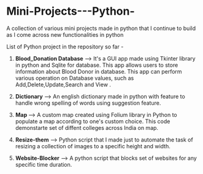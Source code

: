 # Mini-Projects---Python-
A collection of various mini projects made in python that I continue to build as I come across new functionalities in python

List of Python project in the repository so far - 

1. <b>Blood_Donation Database</b> --> It's a GUI app made using Tkinter library in python and Sqlite for database. This app allows users to store 
                                information about Blood Donor in database. This app can perform various operation on Database values, such as
                                Add,Delete,Update,Search and View .
                               
2. <b>Dictionary</b>              --> An english dictionary made in python with feature to handle wrong spelling of words using suggestion feature.

3. <b>Map  </b>                   --> A custom map created using Folium library in Python to populate a map according to one's custom choice. This code 
                                demonstarte set of diffent colleges across India on map.
                                
4. <b>Resize-them</b>             --> Python script that I made just to automate the task of resizing a collection of images to a specific height and width.

5. <b>Website-Blocker</b>         --> A python script that blocks set of websites for any specific time duration.
                                
